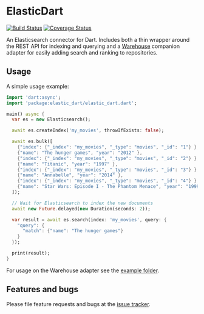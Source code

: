 # ElasticDart
[![Build Status](https://travis-ci.org/Pajn/ElasticDart.svg?branch=master)](https://travis-ci.org/Pajn/ElasticDart)
[![Coverage Status](https://coveralls.io/repos/Pajn/ElasticDart/badge.svg)](https://coveralls.io/r/Pajn/ElasticDart)

An Elasticsearch connector for Dart. 
Includes both a thin wrapper around the REST API for indexing and querying and
a [Warehouse][] companion adapter for easily adding search and ranking to repositories.

## Usage
A simple usage example:
```dart
import 'dart:async';
import 'package:elastic_dart/elastic_dart.dart';

main() async {
  var es = new Elasticsearch();

  await es.createIndex('my_movies', throwIfExists: false);

  await es.bulk([
    {"index": {"_index": "my_movies", "_type": "movies", "_id": "1"} },
    {"name": "The hunger games", "year": "2012" },
    {"index": {"_index": "my_movies", "_type": "movies", "_id": "2"} },
    {"name": "Titanic", "year": "1997" },
    {"index": {"_index": "my_movies", "_type": "movies", "_id": "3"} },
    {"name": "Annabelle", "year": "2014" },
    {"index": {"_index": "my_movies", "_type": "movies", "_id": "4"} },
    {"name": "Star Wars: Episode I - The Phantom Menace", "year": "1999" }
  ]);

  // Wait for Elasticsearch to index the new documents
  await new Future.delayed(new Duration(seconds: 2));

  var result = await es.search(index: 'my_movies', query: {
    "query": {
      "match": {"name": "The hunger games"}
    }
  });

  print(result);
}
```

For usage on the Warehouse adapter see the [example folder][].

## Features and bugs
Please file feature requests and bugs at the [issue tracker][tracker].

[Warehouse]: https://pub.dartlang.org/packages/warehouse
[example folder]: https://github.com/Pajn/ElasticDart/tree/master/example
[tracker]: https://github.com/Pajn/ElasticDart/issues

